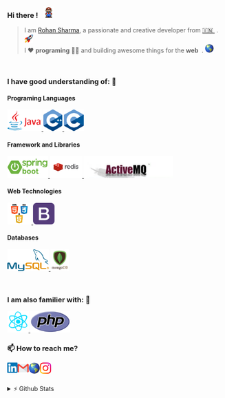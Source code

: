 ### Hi there ! &nbsp; <img src="https://github.com/rohansharma06/rohansharma06/blob/master/images/Mario.gif" width="25px">

<!-- 👋 -->

> I am [Rohan Sharma](https://rohansharma06.github.io/myportfolio/), a passionate and creative developer from [🇮🇳 ](https://en.wikipedia.org/wiki/India)&nbsp;. <img src="https://github.com/rohansharma06/rohansharma06/blob/master/images/rocket.png" width="20px"> <br/>
> I ❤️ **programing** 👨‍💻 and building awesome things for the **web** &nbsp;. <img src="https://github.com/rohansharma06/rohansharma06/blob/master/images/web.png" width="20px">

<!-- > I ❤️ programing 👨‍💻 and creating awesome Web Application. -->

<br/>

### I have **good** understanding of: 🎯

#### Programing Languages

  <p float="left">
    <a href="https://go.java/?intcmp=gojava-banner-java-com" >
      <img src="https://github.com/rohansharma06/rohansharma06/blob/master/images/java.png?raw=true"  height="50" />
    </a>
    <a href="https://en.wikipedia.org/wiki/C%2B%2B" >
      <img src="https://github.com/rohansharma06/rohansharma06/blob/master/images/cplus_language.png?raw=true"  height="50" />
    </a>
    <a href="https://en.wikipedia.org/wiki/C_(programming_language)" >
      <img src="https://github.com/rohansharma06/rohansharma06/blob/master/images/c_language.png?raw=true"  height="50" />
    </a>
  </p>

#### Framework and Libraries

  <p float="left" >
      <a href="https://spring.io/projects/spring-boot" >
        <img src="https://github.com/rohansharma06/rohansharma06/blob/master/images/spring-boot.png?raw=true" height="50" />
      </a>
    <a href="https://redis.io/" >
      <img src="https://github.com/rohansharma06/rohansharma06/blob/master/images/redis.png?raw=true"  height="50" />
    </a>
    <a href="https://activemq.apache.org/" >
      <img src="https://github.com/rohansharma06/rohansharma06/blob/master/images/activemq.png?raw=true"  height="50"  />
    </a>
  </p>

#### Web Technologies
  
  <p float="left" >
      <a href="https://www.w3.org/wiki/The_web_standards_model_-_HTML_CSS_and_JavaScript" >
        <img src="https://github.com/rohansharma06/rohansharma06/blob/master/images/hcj.png?raw=true" height="50" />
      </a>
    <a href="https://getbootstrap.com/" >
      <img src="https://github.com/rohansharma06/rohansharma06/blob/master/images/bootstrap.png?raw=true"  height="50" />
    </a>
  </p>

#### Databases

  <p float="left" >
    <a href="https://www.mysql.com/" >
      <img src="https://github.com/rohansharma06/rohansharma06/blob/master/images/mysql.png"  height="50"  />
    </a>
    <a href="https://www.mongodb.com/" >
      <img src="https://github.com/rohansharma06/rohansharma06/blob/master/images/mongo.gif?raw=true"  height="50"  />
    </a>
  </p>

<br/>

### I am also **familier** with: 🎯

  <p float="left" >
    <a href="https://reactjs.org/" >
      <img src="https://github.com/rohansharma06/rohansharma06/blob/master/images/react.gif?raw=true"  height="50"  />
    </a>
    <a href="https://reactjs.org/" >
      <img src="https://github.com/rohansharma06/rohansharma06/blob/master/images/php.png?raw=true"  height="50"  />
    </a>
  </p>

### 📫 How to reach me?

<a href="https://www.linkedin.com/in/rohan-sharmaa/">
  <img
    align="left"
    alt="Rohan Sharma | Linkedin"
    width="24px"
    src="https://github.com/rohansharma06/rohansharma06/blob/master/images/Linkedin.svg"
  />
</a>

<a href="mailto:rohansharma251998@gmail.com">
  <img
    align="left"
    alt="Rohan Sharma | Gmail"
    width="26px"
    src="https://github.com/rohansharma06/rohansharma06/blob/master/images/Gmail.svg"
  />
</a>

<a href="https://rohansharma06.github.io/myportfolio/">
  <img
    align="left"
    alt="Rohan Sharma | Portfolio"
    width="26px"
    src="https://github.com/rohansharma06/rohansharma06/blob/master/images/web.png"
  />
</a>

<a href="https://www.instagram.com/__.rohansharma/">
  <img
    align="left"
    alt="Rohan Sharma | Instagram."
    width="26px"
    src="https://github.com/rohansharma06/rohansharma06/blob/master/images/Instagram.svg"
  />
</a>
<br/>
<br/>
<br/>
<details>
    <summary>⚡ Github Stats</summary>
    <img align="left" alt="rohansharma06's Github Stats" src="https://github-readme-stats.vercel.app/api?username=rohansharma06&show_icons=true&hide_border=true&theme=radical" />
</details>



<!-- <p float="left" >
      <a href="https://www.w3.org/wiki/The_web_standards_model_-_HTML_CSS_and_JavaScript" >
        <img src="https://github.com/rohansharma06/rohansharma06/blob/master/images/hcj.png?raw=true" height="50" />
      </a>
    <a href="https://getbootstrap.com/" >
      <img src="https://github.com/rohansharma06/rohansharma06/blob/master/images/bootstrap.png?raw=true"  height="50" />
    </a>
    <a href="https://reactjs.org/" >
      <img src="https://github.com/rohansharma06/rohansharma06/blob/master/images/react.gif?raw=true"  height="50"  />
    </a>
    <a href="https://www.mongodb.com/" >
      <img src="https://github.com/rohansharma06/rohansharma06/blob/master/images/mongo.gif?raw=true"  height="50"  />
    </a>
    <a href="https://nodejs.org/en/" >
      <img src="https://raw.githubusercontent.com/rohansharma06/rohansharma06/master/images/node.webp"  height="50"  />
    </a>
    <a href="http://www.passportjs.org/" >
      <img src="https://miro.medium.com/max/400/1*YI1tt4kGzvea-v4dAhZ90w.png"  height="50"  />
    </a>
  </p> -->